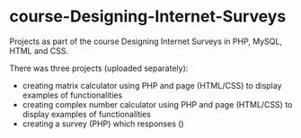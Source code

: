 # course-Designing-Internet-Surveys
Projects as part of the course Designing Internet Surveys in PHP, MySQL, HTML and CSS. 

There was three projects (uploaded separately):
- creating matrix calculator using PHP and page (HTML/CSS) to display examples of functionalities 
- creating complex number calculator using PHP and page (HTML/CSS) to display examples of functionalities 
- creating a survey (PHP) which responses ()  
